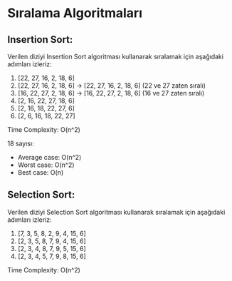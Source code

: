 # Sıralama Algoritmaları

## Insertion Sort:

Verilen diziyi Insertion Sort algoritması kullanarak sıralamak için aşağıdaki adımları izleriz:

1. [22, 27, 16, 2, 18, 6]
2. [22, 27, 16, 2, 18, 6] -> [22, 27, 16, 2, 18, 6] (22 ve 27 zaten sıralı)
3. [16, 22, 27, 2, 18, 6] -> [16, 22, 27, 2, 18, 6] (16 ve 27 zaten sıralı)
4. [2, 16, 22, 27, 18, 6]
5. [2, 16, 18, 22, 27, 6]
6. [2, 6, 16, 18, 22, 27]

Time Complexity: O(n^2)

18 sayısı:
- Average case: O(n^2)
- Worst case: O(n^2)
- Best case: O(n)

## Selection Sort:

Verilen diziyi Selection Sort algoritması kullanarak sıralamak için aşağıdaki adımları izleriz:

1. [7, 3, 5, 8, 2, 9, 4, 15, 6]
2. [2, 3, 5, 8, 7, 9, 4, 15, 6]
3. [2, 3, 4, 8, 7, 9, 5, 15, 6]
4. [2, 3, 4, 5, 7, 9, 8, 15, 6]

Time Complexity: O(n^2)
